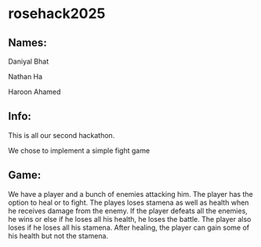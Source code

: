 # rosehack2025

## Names:
Daniyal Bhat

Nathan Ha

Haroon Ahamed

## Info:
This is all our second hackathon.

We chose to implement a simple fight game

## Game:
We have a player and a bunch of enemies attacking him. The player has the option to heal or to fight. The playes loses stamena as well as health when he receives damage from the enemy. If the player defeats all the enemies, he wins or else if he loses all his health, he loses the battle. The player also loses if he loses all his stamena. After healing, the player can gain some of his health but not the stamena.
